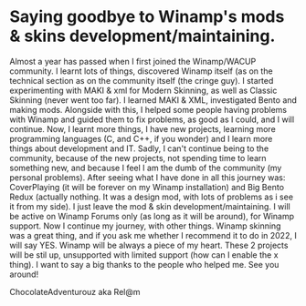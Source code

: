 # Saying goodbye to Winamp's mods & skins development/maintaining.

Almost a year has passed when I first joined the Winamp/WACUP community. I learnt lots of things, discovered Winamp itself (as on the technical section as on the community itself (the cringe guy). I started experimenting with MAKI & xml for Modern Skinning, as well as Classic Skinning (never went too far). I learned MAKI & XML, investigated Bento and making mods. Alongside with this, I helped some people having problems with Winamp and guided them to fix problems, as good as I could, and I will continue. Now, I learnt more things, I have new projects, learning more programming languages (C, and C++, if you wonder) and I learn more things about development and IT. Sadly, I can't continue being to the community, because of the new projects, not spending time to learn something new, and because I feel I am the dumb of the community (my personal problems). After seeing what I have done in all this journey was: CoverPlaying (it will be forever on my Winamp installation) and Big Bento Redux (actually nothing. It was a design mod, with lots of problems as i see it from my side). I just leave the mod & skin development/maintaining. I will be active on Winamp Forums only (as long as it will be around), for Winamp support. Now I continue my journey, with other things. Winamp skinning was a great thing, and if you ask me whether I recommend it to do in 2022, I will say YES. Winamp will be always a piece of my heart. These 2 projects will be stil up, unsupported with limited support (how can I enable the x thing). I want to say a big thanks to the people who helped me. See you around!

ChocolateAdventurouz aka Rel@m
